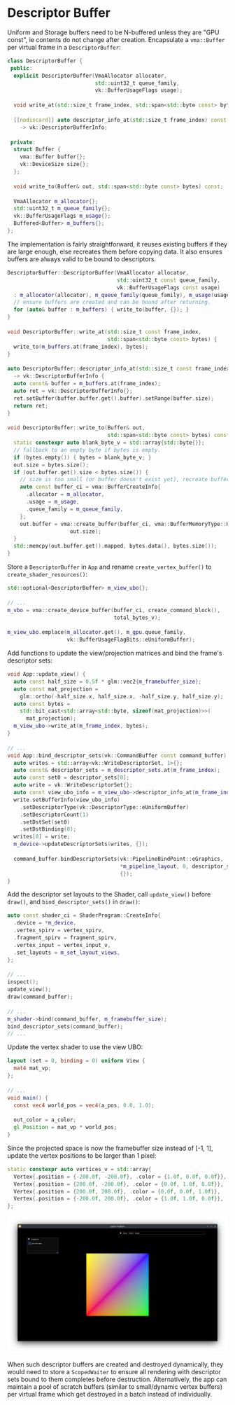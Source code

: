 # Descriptor Buffer

Uniform and Storage buffers need to be N-buffered unless they are "GPU const", ie contents do not change after creation.  Encapsulate a `vma::Buffer` per virtual frame in a `DescriptorBuffer`:

```cpp
class DescriptorBuffer {
 public:
  explicit DescriptorBuffer(VmaAllocator allocator,
                            std::uint32_t queue_family,
                            vk::BufferUsageFlags usage);

  void write_at(std::size_t frame_index, std::span<std::byte const> bytes);

  [[nodiscard]] auto descriptor_info_at(std::size_t frame_index) const
    -> vk::DescriptorBufferInfo;

 private:
  struct Buffer {
    vma::Buffer buffer{};
    vk::DeviceSize size{};
  };

  void write_to(Buffer& out, std::span<std::byte const> bytes) const;

  VmaAllocator m_allocator{};
  std::uint32_t m_queue_family{};
  vk::BufferUsageFlags m_usage{};
  Buffered<Buffer> m_buffers{};
};
```

The implementation is fairly straightforward, it reuses existing buffers if they are large enough, else recreates them before copying data. It also ensures buffers are always valid to be bound to descriptors.

```cpp
DescriptorBuffer::DescriptorBuffer(VmaAllocator allocator,
                                   std::uint32_t const queue_family,
                                   vk::BufferUsageFlags const usage)
  : m_allocator(allocator), m_queue_family(queue_family), m_usage(usage) {
  // ensure buffers are created and can be bound after returning.
  for (auto& buffer : m_buffers) { write_to(buffer, {}); }
}

void DescriptorBuffer::write_at(std::size_t const frame_index,
                                std::span<std::byte const> bytes) {
  write_to(m_buffers.at(frame_index), bytes);
}

auto DescriptorBuffer::descriptor_info_at(std::size_t const frame_index) const
  -> vk::DescriptorBufferInfo {
  auto const& buffer = m_buffers.at(frame_index);
  auto ret = vk::DescriptorBufferInfo{};
  ret.setBuffer(buffer.buffer.get().buffer).setRange(buffer.size);
  return ret;
}

void DescriptorBuffer::write_to(Buffer& out,
                                std::span<std::byte const> bytes) const {
  static constexpr auto blank_byte_v = std::array{std::byte{}};
  // fallback to an empty byte if bytes is empty.
  if (bytes.empty()) { bytes = blank_byte_v; }
  out.size = bytes.size();
  if (out.buffer.get().size < bytes.size()) {
    // size is too small (or buffer doesn't exist yet), recreate buffer.
    auto const buffer_ci = vma::BufferCreateInfo{
      .allocator = m_allocator,
      .usage = m_usage,
      .queue_family = m_queue_family,
    };
    out.buffer = vma::create_buffer(buffer_ci, vma::BufferMemoryType::Host,
                    out.size);
  }
  std::memcpy(out.buffer.get().mapped, bytes.data(), bytes.size());
}
```

Store a `DescriptorBuffer` in `App` and rename `create_vertex_buffer()` to `create_shader_resources()`:

```cpp
std::optional<DescriptorBuffer> m_view_ubo{};

// ...
m_vbo = vma::create_device_buffer(buffer_ci, create_command_block(),
                                  total_bytes_v);

m_view_ubo.emplace(m_allocator.get(), m_gpu.queue_family,
                   vk::BufferUsageFlagBits::eUniformBuffer);
```

Add functions to update the view/projection matrices and bind the frame's descriptor sets:

```cpp
void App::update_view() {
  auto const half_size = 0.5f * glm::vec2{m_framebuffer_size};
  auto const mat_projection =
    glm::ortho(-half_size.x, half_size.x, -half_size.y, half_size.y);
  auto const bytes =
    std::bit_cast<std::array<std::byte, sizeof(mat_projection)>>(
      mat_projection);
  m_view_ubo->write_at(m_frame_index, bytes);
}

// ...
void App::bind_descriptor_sets(vk::CommandBuffer const command_buffer) const {
  auto writes = std::array<vk::WriteDescriptorSet, 1>{};
  auto const& descriptor_sets = m_descriptor_sets.at(m_frame_index);
  auto const set0 = descriptor_sets[0];
  auto write = vk::WriteDescriptorSet{};
  auto const view_ubo_info = m_view_ubo->descriptor_info_at(m_frame_index);
  write.setBufferInfo(view_ubo_info)
    .setDescriptorType(vk::DescriptorType::eUniformBuffer)
    .setDescriptorCount(1)
    .setDstSet(set0)
    .setDstBinding(0);
  writes[0] = write;
  m_device->updateDescriptorSets(writes, {});

  command_buffer.bindDescriptorSets(vk::PipelineBindPoint::eGraphics,
                                    *m_pipeline_layout, 0, descriptor_sets,
                                    {});
}
```

Add the descriptor set layouts to the Shader, call `update_view()` before `draw()`, and `bind_descriptor_sets()` in `draw()`:

```cpp
auto const shader_ci = ShaderProgram::CreateInfo{
  .device = *m_device,
  .vertex_spirv = vertex_spirv,
  .fragment_spirv = fragment_spirv,
  .vertex_input = vertex_input_v,
  .set_layouts = m_set_layout_views,
};

// ...
inspect();
update_view();
draw(command_buffer);

// ...
m_shader->bind(command_buffer, m_framebuffer_size);
bind_descriptor_sets(command_buffer);
// ...
```

Update the vertex shader to use the view UBO:

```glsl
layout (set = 0, binding = 0) uniform View {
  mat4 mat_vp;
};

// ...
void main() {
  const vec4 world_pos = vec4(a_pos, 0.0, 1.0);

  out_color = a_color;
  gl_Position = mat_vp * world_pos;
}
```

Since the projected space is now the framebuffer size instead of [-1, 1], update the vertex positions to be larger than 1 pixel:

```cpp
static constexpr auto vertices_v = std::array{
  Vertex{.position = {-200.0f, -200.0f}, .color = {1.0f, 0.0f, 0.0f}},
  Vertex{.position = {200.0f, -200.0f}, .color = {0.0f, 1.0f, 0.0f}},
  Vertex{.position = {200.0f, 200.0f}, .color = {0.0f, 0.0f, 1.0f}},
  Vertex{.position = {-200.0f, 200.0f}, .color = {1.0f, 1.0f, 0.0f}},
};
```

![View UBO](./view_ubo.png)

When such descriptor buffers are created and destroyed dynamically, they would need to store a `ScopedWaiter` to ensure all rendering with descriptor sets bound to them completes before destruction. Alternatively, the app can maintain a pool of scratch buffers (similar to small/dynamic vertex buffers) per virtual frame which get destroyed in a batch instead of individually.
